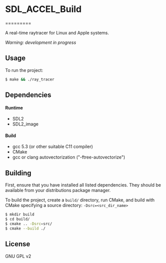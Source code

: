 # SDL_ACCEL_Build
=========

A real-time raytracer for Linux and Apple systems.

*Warning: development in progress*

Usage
-----

To run the project:

```sh
$ make && ./ray_tracer
```

Dependencies
------------

#### Runtime

+ SDL2
+ SDL2_image

#### Build

+ gcc 5.3 (or other suitable C11 compiler)
+ CMake
+ gcc or clang autovectorization ("-ftree-autovectorize")


Building
--------

First, ensure that you have installed all listed dependencies. They should be available from your distributions package manager.

To build the project, create a `build/` directory, run CMake, and build with CMake specifying a source directory: `-Dsrc=<src_dir_name>` 

```sh
$ mkdir build
$ cd build/
$ cmake .. -Dsrc=src/
$ cmake --build ./
```

License
-------

GNU GPL v2
